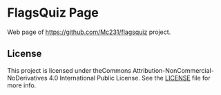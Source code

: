 # FlagsQuiz Page
Web page of https://github.com/Mc231/flagsquiz project.

## License
This project is licensed under theCommons Attribution-NonCommercial-NoDerivatives 4.0 International Public License. See the [LICENSE](https://github.com/Mc231/flagsquiz/blob/master/LICENSE.md) file for more info.
